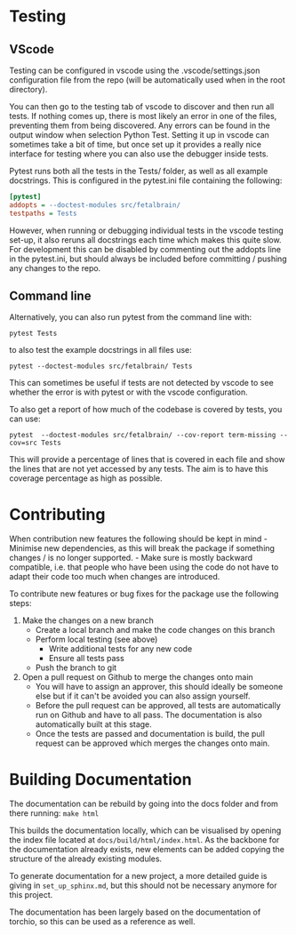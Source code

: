 # Testing

## VScode
Testing can be configured in vscode using the .vscode/settings.json configuration file from the repo (will be automatically used when in the root directory). 

You can then go to the testing tab of vscode to discover and then run all tests. If nothing comes up, there is most likely an error in one of the files, preventing them from being discovered. Any errors can be found in the output window when selection Python Test. Setting it up in vscode can sometimes take a bit of time, but once set up it provides a really nice interface for testing where you can also use the debugger inside tests.

Pytest runs both all the tests in the Tests/ folder, as well as all example docstrings. This is configured in the pytest.ini file containing the following:
```ini
[pytest] 
addopts = --doctest-modules src/fetalbrain/
testpaths = Tests
```

However, when running or debugging individual tests in the vscode testing set-up, it also reruns all docstrings each time which makes this quite slow. For development this can be disabled by commenting out the addopts line in the pytest.ini, but should always be included before committing / pushing any changes to the repo. 


## Command line
Alternatively, you can also run pytest from the command line with:

``pytest Tests``

to also test the example docstrings in all files use:

``pytest --doctest-modules src/fetalbrain/ Tests``

This can sometimes be useful if tests are not detected by vscode to see whether the error is with pytest or with the vscode configuration. 

To also get a report of how much of the codebase is covered by tests, you can use: 

```pytest  --doctest-modules src/fetalbrain/ --cov-report term-missing --cov=src Tests```

This will provide a percentage of lines that is covered in each file and show the lines that are not yet accessed by any tests. The aim is to have this coverage percentage as high as possible. 

# Contributing
When contribution new features the following should be kept in mind
    - Minimise new dependencies, as this will break the package if something changes / is no longer supported. 
    - Make sure is mostly backward compatible, i.e. that people who have been using the code do not have to adapt their code too much when changes are introduced.

To contribute new features or bug fixes for the package use the following steps:
1. Make the changes on a new branch
   - Create a local branch and make the code changes on this branch
   - Perform local testing (see above)
     - Write additional tests for any new code
     - Ensure all tests pass
   - Push the branch to git
2. Open a pull request on Github to merge the changes onto main
   - You will have to assign an approver, this should ideally be someone else but if it can't be avoided you can also assign yourself. 
   - Before the pull request can be approved, all tests are automatically run on Github and have to all pass. The documentation is also automatically built at this stage.
   - Once the tests are passed and documentation is build, the pull request can be approved which merges the changes onto main. 

# Building Documentation
The documentation can be rebuild by going into the docs folder and from there running:
```make html```

This builds the documentation locally, which can be visualised by opening the index file located at `docs/build/html/index.html`. As the backbone for the documentation already exists, new elements can be added copying the structure of the already existing modules. 

To generate documentation for a new project, a more detailed guide is giving in `set_up_sphinx.md`, but this should not be necessary anymore for this project. 

The documentation has been largely based on the documentation of torchio, so this can be used as a reference as well. 